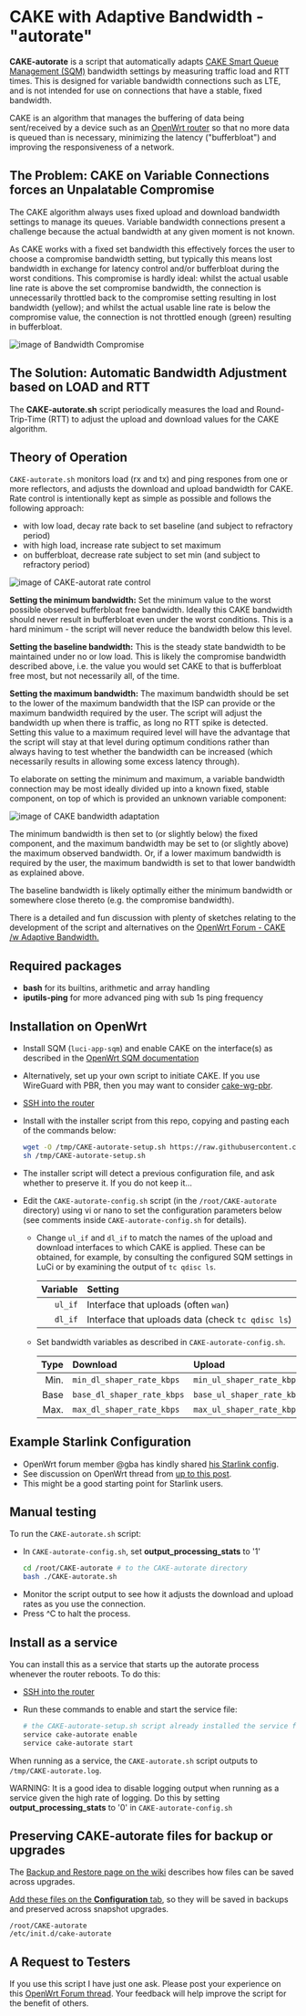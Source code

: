 # CAKE with Adaptive Bandwidth - "autorate"

**CAKE-autorate** is a script that automatically adapts
[CAKE Smart Queue Management (SQM)](https://www.bufferbloat.net/projects/codel/wiki/Cake/)
bandwidth settings by measuring traffic load and RTT times.
This is designed for variable bandwidth connections such as LTE,
and is not intended for use on connections that
have a stable, fixed bandwidth.

CAKE is an algorithm that manages the buffering of data
being sent/received by a device such as an
[OpenWrt router](https://openwrt.org) so that
no more data is queued than is necessary,
minimizing the latency ("bufferbloat") and
improving the responsiveness of a network.

## The Problem: CAKE on Variable Connections forces an Unpalatable Compromise

The CAKE algorithm always uses fixed upload and download
bandwidth settings to manage its queues.
Variable bandwidth connections present a challenge because
the actual bandwidth at any given moment is not known. 

As CAKE works with a fixed set bandwidth this effectively forces
the user to choose a compromise bandwidth setting,
but typically this means lost bandwidth in exchange
for latency control and/or bufferbloat during the worst conditions.
This compromise is hardly ideal: whilst the actual usable
line rate is above the set compromise bandwidth,
the connection is unnecessarily throttled back
to the compromise setting resulting in lost bandwidth (yellow);
and whilst the actual usable line rate is below the
compromise value, the connection is not throttled enough
(green) resulting in bufferbloat.

![image of Bandwidth Compromise](./Bandwidth-Compromise.png)

## The Solution: Automatic Bandwidth Adjustment based on LOAD and RTT

The **CAKE-autorate.sh** script periodically measures the load and Round-Trip-Time (RTT) to adjust the upload and download values for the CAKE algorithm.

## Theory of Operation

`CAKE-autorate.sh` monitors load (rx and tx) and ping respones from one or more reflectors, and adjusts the download and upload bandwidth for CAKE. Rate control is intentionally kept as simple as possible and follows the following approach:

- with low load, decay rate back to set baseline (and subject to refractory period)
- with high load, increase rate subject to set maximum
- on bufferbloat, decrease rate subject to set min (and subject to refractory period)

![image of CAKE-autorat rate control](./CAKE-autorate-rate-control.png)

**Setting the minimum bandwidth:** 
Set the minimum value to the worst possible observed bufferbloat free bandwidth. Ideally this CAKE bandwidth should never result in bufferbloat even under the worst conditions. This is a hard minimum - the script will never reduce the bandwidth below this level.

**Setting the baseline bandwidth:** 
This is the steady state bandwidth to be maintained under no or low load. This is likely the compromise bandwidth described above, i.e. the value you would set CAKE to that is bufferbloat free most, but not necessarily all, of the time. 

**Setting the maximum bandwidth:** 
The maximum bandwidth should be set to the lower of the maximum bandwidth that the ISP can provide or the maximum bandwidth required by the user. The script will adjust the bandwidth up when there is traffic, as long no RTT spike is detected. Setting this value to a maximum required level will have the advantage that the script will stay at that level during optimum conditions rather than always having to test whether the bandwidth can be increased (which necessarily results in allowing some excess latency through).

To elaborate on setting the minimum and maximum, a variable bandwidth connection may be most ideally divided up into a known fixed, stable component, on top of which is provided an unknown variable component:

![image of CAKE bandwidth adaptation](./CAKE-Bandwidth-Adaptation.png)

The minimum bandwidth is then set to (or slightly below) the fixed component, and the maximum bandwidth may be set to (or slightly above) the maximum observed bandwidth. Or, if a lower maximum bandwidth is required by the user, the maximum bandwidth is set to that lower bandwidth as explained above.

The baseline bandwidth is likely optimally either the minimum bandwidth or somewhere close thereto (e.g. the compromise bandwidth). 

There is a detailed and fun discussion with plenty of sketches relating to the development of the script and alternatives on the
[OpenWrt Forum - CAKE /w Adaptive Bandwidth.](https://forum.openwrt.org/t/cake-w-adaptive-bandwidth/108848/312)

## Required packages

- **bash** for its builtins, arithmetic and array handling
- **iputils-ping** for more advanced ping with sub 1s ping frequency

## Installation on OpenWrt

- Install SQM (`luci-app-sqm`) and enable CAKE on the interface(s)
as described in the
[OpenWrt SQM documentation](https://openwrt.org/docs/guide-user/network/traffic-shaping/sqm)
- Alternatively, set up your own script to initiate CAKE. If you use WireGuard with PBR, then you may want to consider [cake-wg-pbr](https://github.com/lynxthecat/cake-wg-pbr).
- [SSH into the router](https://openwrt.org/docs/guide-quick-start/sshadministration)
- Install with the installer script from this repo,
copying and pasting each of the commands below:

   ```bash
   wget -O /tmp/CAKE-autorate-setup.sh https://raw.githubusercontent.com/lynxthecat/CAKE-autorate/setup-script/CAKE-autorate-setup.sh
   sh /tmp/CAKE-autorate-setup.sh
   ```

- The installer script will detect a previous configuration file,
and ask whether to preserve it. If you do not keep it...
- Edit the `CAKE-autorate-config.sh` script (in the `/root/CAKE-autorate` directory) using
vi or nano to set the configuration parameters below
(see comments inside `CAKE-autorate-config.sh` for details). 

  - Change `ul_if` and `dl_if` to match the names of the upload and download interfaces to which CAKE is applied. These can be obtained, for example, by consulting the configured SQM settings in LuCi or by examining the output of `tc qdisc ls`.

      | Variable | Setting | 
      |----: |   :-------- | 
      | `ul_if` | Interface that uploads (often `wan`) | `min_ul_shaper_rate_kbps` |
      | `dl_if` | Interface that uploads data (check `tc qdisc ls`) |

  - Set bandwidth variables as described in `CAKE-autorate-config.sh`.
 
      | Type | Download | Upload |
      |----: |   :-------- | :------ |
      | Min. | `min_dl_shaper_rate_kbps` | `min_ul_shaper_rate_kbps` |
      | Base | `base_dl_shaper_rate_kbps` | `base_ul_shaper_rate_kbps` |
      | Max. | `max_dl_shaper_rate_kbps` | `max_ul_shaper_rate_kbps` |

## Example Starlink Configuration

- OpenWrt forum member @gba has kindly shared [his Starlink config](https://github.com/lynxthecat/CAKE-autorate/blob/main/Example_Starlink_config.sh).
- See discussion on OpenWrt thread from [up to this post](https://forum.openwrt.org/t/cake-w-adaptive-bandwidth/108848/3100?u=lynx).
- This might be a good starting point for Starlink users.

## Manual testing

To run the `CAKE-autorate.sh` script:

* In `CAKE-autorate-config.sh`, set **output\_processing\_stats** to '1' 
 
   ```bash
   cd /root/CAKE-autorate # to the CAKE-autorate directory
   bash ./CAKE-autorate.sh
   ```

- Monitor the script output to see how it adjusts the download
and upload rates as you use the connection. 
- Press ^C to halt the process.

## Install as a service

You can install this as a service that starts up the autorate process whenever the router reboots.
To do this:

- [SSH into the router](https://openwrt.org/docs/guide-quick-start/sshadministration)
- Run these commands to enable and start the service file:

   ```bash
   # the CAKE-autorate-setup.sh script already installed the service file
   service cake-autorate enable
   service cake-autorate start
   ```

When running as a service, the `CAKE-autorate.sh` script outputs to `/tmp/CAKE-autorate.log`.

WARNING: It is a good idea to disable logging output when
running as a service given the high rate of logging.
Do this by setting **output\_processing\_stats** to '0' in `CAKE-autorate-config.sh`

## Preserving CAKE-autorate files for backup or upgrades

The [Backup and Restore page on the wiki](https://openwrt.org/docs/guide-user/troubleshooting/backup_restore#customize_and_verify)
describes how files can be saved across upgrades. 

[Add these files on the **Configuration** tab](https://openwrt.org/docs/guide-user/troubleshooting/backup_restore#back_up),
so they will be saved in backups and preserved across snapshot upgrades.

 ```
/root/CAKE-autorate
/etc/init.d/cake-autorate
 ```
  
## A Request to Testers

If you use this script I have just one ask. Please post your experience on this [OpenWrt Forum thread](https://forum.openwrt.org/t/cake-w-adaptive-bandwidth/108848/). Your feedback will help improve the script for the benefit of others.  
